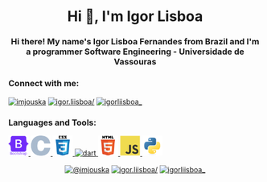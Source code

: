 <h1 align="center">Hi 👋, I'm Igor Lisboa</h1>
<h3 align="center">Hi there! My name's Igor Lisboa Fernandes from Brazil and I'm a programmer Software Engineering - Universidade de Vassouras</h3>

<h3 align="left">Connect with me:</h3>
<p align="left">
<a href="https://twitter.com/imjouska" target="blank"><img align="center" src="https://cdn.jsdelivr.net/npm/simple-icons@3.0.1/icons/twitter.svg" alt="imjouska" height="30" width="40" /></a>
<a href="https://fb.com/igor.liisboa/" target="blank"><img align="center" src="https://cdn.jsdelivr.net/npm/simple-icons@3.0.1/icons/facebook.svg" alt="igor.liisboa/" height="30" width="40" /></a>
<a href="https://instagram.com/igorliisboa_" target="blank"><img align="center" src="https://cdn.jsdelivr.net/npm/simple-icons@3.0.1/icons/instagram.svg" alt="igorliisboa_" height="30" width="40" /></a>
</p>

<h3 align="left">Languages and Tools:</h3>
<p align="left"> <a href="https://getbootstrap.com" target="_blank"> <img src="https://raw.githubusercontent.com/devicons/devicon/master/icons/bootstrap/bootstrap-plain-wordmark.svg" alt="bootstrap" width="40" height="40"/> </a> <a href="https://www.cprogramming.com/" target="_blank"> <img src="https://raw.githubusercontent.com/devicons/devicon/master/icons/c/c-original.svg" alt="c" width="40" height="40"/> </a> <a href="https://www.w3schools.com/css/" target="_blank"> <img src="https://raw.githubusercontent.com/devicons/devicon/master/icons/css3/css3-original-wordmark.svg" alt="css3" width="40" height="40"/> </a> <a href="https://dart.dev" target="_blank"> <img src="https://www.vectorlogo.zone/logos/dartlang/dartlang-icon.svg" alt="dart" width="40" height="40"/> </a> <a href="https://www.w3.org/html/" target="_blank"> <img src="https://raw.githubusercontent.com/devicons/devicon/master/icons/html5/html5-original-wordmark.svg" alt="html5" width="40" height="40"/> </a> <a href="https://developer.mozilla.org/en-US/docs/Web/JavaScript" target="_blank"> <img src="https://raw.githubusercontent.com/devicons/devicon/master/icons/javascript/javascript-original.svg" alt="javascript" width="40" height="40"/> </a> <a href="https://www.python.org" target="_blank"> <img src="https://raw.githubusercontent.com/devicons/devicon/master/icons/python/python-original.svg" alt="python" width="40" height="40"/> </a> </p>

<p align="center">
<a href="https://twitter.com/@imjouska" target="blank"><img align="center" src="https://cdn.jsdelivr.net/npm/simple-icons@3.0.1/icons/twitter.svg" alt="@imjouska" height="30" width="30" /></a>
 <a href="https://fb.com/igor.liisboa/" target="blank"><img align="center" src="https://cdn.jsdelivr.net/npm/simple-icons@3.0.1/icons/facebook.svg" alt="igor.liisboa/" height="30" width="30" /></a>
<a href="https://instagram.com/igorliisboa_" target="blank"><img align="center" src="https://cdn.jsdelivr.net/npm/simple-icons@3.0.1/icons/instagram.svg" alt="igorliisboa_" height="30" width="30" /></a>
</p>
